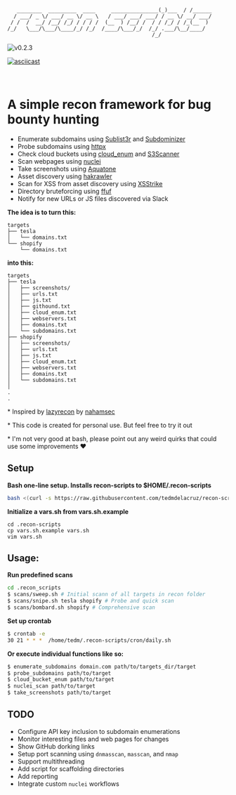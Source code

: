 ```
   ________  _________  ____     _______________(_)___  / /______
  / ___/ _ \/ ___/ __ \/ __ \   / ___/ ___/ ___/ / __ \/ __/ ___/
 / /  /  __/ /__/ /_/ / / / /  (__  ) /__/ /  / / /_/ / /_(__  ) 
/_/   \___/\___/\____/_/ /_/  /____/\___/_/  /_/ .___/\__/____/  
                                              /_/                
```

![v0.2.3](https://img.shields.io/badge/version-0.2.2-brightgreen?style=flat)

[![asciicast](https://asciinema.org/a/QJTDlVbRxLNhsSbe5MBqKhENg.svg)](https://asciinema.org/a/QJTDlVbRxLNhsSbe5MBqKhENg)
                                                                                                     
# A simple recon framework for bug bounty hunting

- Enumerate subdomains using [Sublist3r](https://github.com/aboul3la/Sublist3r) and [Subdominizer](https://github.com/nsonaniya2010/SubDomainizer)
- Probe subdomains using [httpx](https://github.com/projectdiscovery/httpx)
- Check cloud buckets using [cloud_enum](https://github.com/initstring/cloud_enum) and [S3Scanner](https://github.com/OWASP/Amass)
- Scan webpages using [nuclei](https://github.com/projectdiscovery/nuclei)
- Take screenshots using [Aquatone](https://github.com/michenriksen/aquatone)
- Asset discovery using [hakrawler](https://github.com/hakluke/hakrawler) 
- Scan for XSS from asset discovery using [XSStrike](https://github.com/s0md3v/XSStrike)
- Directory bruteforcing using [ffuf](https://github.com/ffuf/ffuf) 
- Notify for new URLs or JS files discovered via Slack

**The idea is to turn this:**
```
targets
├── tesla
│   └── domains.txt
└── shopify
    └── domains.txt
```

**into this:**
```
targets
├── tesla
│   ├── screenshots/
│   ├── urls.txt
│   ├── js.txt
│   ├── githound.txt
│   ├── cloud_enum.txt
│   ├── webservers.txt
│   ├── domains.txt
│   └── subdomains.txt
├── shopify
│   ├── screenshots/
│   ├── urls.txt
│   ├── js.txt
│   ├── cloud_enum.txt
│   ├── webservers.txt
│   ├── domains.txt
│   └── subdomains.txt
│
.
.
```

\* Inspired by [lazyrecon](https://github.com/nahamsec/lazyrecon) by [nahamsec](https://github.com/nahamsec)

\* This code is created for personal use. But feel free to try it out

\* I'm not very good at bash, please point out any weird quirks that could use some improvements ♥

## Setup

**Bash one-line setup. Installs recon-scripts to $HOME/.recon-scripts**
```sh
bash <(curl -s https://raw.githubusercontent.com/tedmdelacruz/recon-scripts/master/configure)
```

**Initialize a vars.sh from vars.sh.example**
```
cd .recon-scripts
cp vars.sh.example vars.sh
vim vars.sh
```

## Usage:
**Run predefined scans**
```sh
cd .recon_scripts
$ scans/sweep.sh # Initial scann of all targets in recon folder
$ scans/snipe.sh tesla shopify # Probe and quick scan
$ scans/bombard.sh shopify # Comprehensive scan
```

**Set up crontab**
```sh
$ crontab -e
30 21 * * *  /home/tedm/.recon-scripts/cron/daily.sh
```

**Or execute individual functions like so:**
```sh
$ enumerate_subdomains domain.com path/to/targets_dir/target
$ probe_subdomains path/to/target
$ cloud_bucket_enum path/to/target
$ nuclei_scan path/to/target
$ take_screenshots path/to/target
```

## TODO
- Configure API key inclusion to subdomain enumerations
- Monitor interesting files and web pages for changes
- Show GitHub dorking links
- Setup port scanning using `dnmasscan`, `masscan`, and `nmap`
- Support multithreading
- Add script for scaffolding directories
- Add reporting
- Integrate custom `nuclei` workflows
